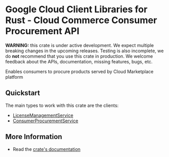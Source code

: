 # Google Cloud Client Libraries for Rust - Cloud Commerce Consumer Procurement API

<!-- Code generated by sidekick. DO NOT EDIT. -->

**WARNING:** this crate is under active development. We expect multiple breaking
changes in the upcoming releases. Testing is also incomplete, we do **not**
recommend that you use this crate in production. We welcome feedback about the
APIs, documentation, missing features, bugs, etc.

Enables consumers to procure products served by Cloud Marketplace platform

## Quickstart

The main types to work with this crate are the clients:

* [LicenseManagementService](https://docs.rs/google-cloud-commerce-consumer-procurement-v1/latest/google_cloud_commerce_consumer_procurement_v1/client/struct.LicenseManagementService.html)
* [ConsumerProcurementService](https://docs.rs/google-cloud-commerce-consumer-procurement-v1/latest/google_cloud_commerce_consumer_procurement_v1/client/struct.ConsumerProcurementService.html)

## More Information

* Read the [crate's documentation](https://docs.rs/google-cloud-commerce-consumer-procurement-v1/latest/google-cloud-commerce-consumer-procurement-v1)
